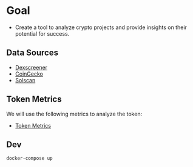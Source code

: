 # Goal

* Create a tool to analyze crypto projects and provide insights on their potential for success.

## Data Sources
- [Dexscreener](https://dexscreener.com/)
- [CoinGecko](https://www.coingecko.com/)
- [Solscan](https://solscan.io/)

## Token Metrics
We will use the following metrics to analyze the token:
- [Token Metrics](./token_metrics.md)

## Dev
```
docker-compose up
```